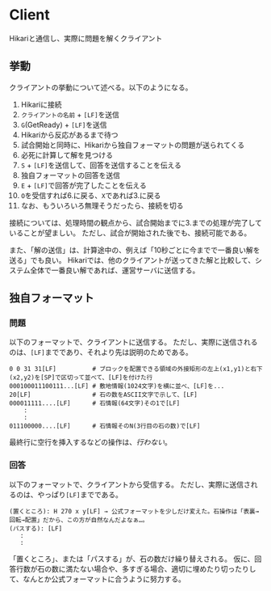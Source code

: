 # Client
Hikariと通信し、実際に問題を解くクライアント

## 挙動
クライアントの挙動について述べる。以下のようになる。

1. Hikariに接続
2. `クライアントの名前` + `[LF]`を送信
3. `G`(GetReady) + `[LF]`を送信
4. Hikariから反応があるまで待つ
5. 試合開始と同時に、Hikariから独自フォーマットの問題が送られてくる
6. 必死に計算して解を見つける
7. `S` + `[LF]`を送信して、回答を送信することを伝える
8. 独自フォーマットの回答を送信
9. `E` + `[LF]`で回答が完了したことを伝える
10. `O`を受信すれば6.に戻る、`X`であれば3.に戻る
11. なお、もういろいろ無理そうだったら、接続を切る

接続については、処理時間の観点から、試合開始までに3.までの処理が完了していることが望ましい。
ただし、試合が開始された後でも、接続可能である。

また、「解の送信」は、計算途中の、例えば「10秒ごとに今までで一番良い解を送る」でも良い。
Hikariでは、他のクライアントが送ってきた解と比較して、システム全体で一番良い解であれば、運営サーバに送信する。


## 独自フォーマット

### 問題
以下のフォーマットで、クライアントに送信する。
ただし、実際に送信されるのは、`[LF]`までであり、それより先は説明のためである。

    0 0 31 31[LF]          # ブロックを配置できる領域の外接矩形の左上(x1,y1)と右下(x2,y2)を[SP]で区切って並べて、[LF]を付けた行
    000100011100111...[LF] # 敷地情報(1024文字)を横に並べ、[LF]を...
    20[LF]                 # 石の数をASCII文字で示して、[LF]
    000011111....[LF]      # 石情報(64文字)その1で[LF]
        :
        :
    011100000....[LF]      # 石情報そのN(3行目の石の数)で[LF]

最終行に空行を挿入するなどの操作は、*行わない*。

### 回答
以下のフォーマットで、クライアントから受信する。
ただし、実際に送信されるのは、やっぱり`[LF]`までである。

    (置くところ): H 270 x y[LF] → 公式フォーマットを少しだけ変えた。石操作は「表裏→回転→配置」だから、この方が自然なんだよなぁ…。
    (パスする): [LF]
       :
       :

「置くところ」、または「パスする」が、石の数だけ繰り替えされる。
仮に、回答行数が石の数に満たない場合や、多すぎる場合、適切に埋めたり切ったりして、なんとか公式フォーマットに合うように努力する。

